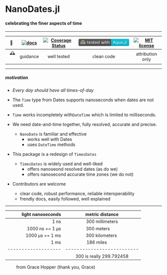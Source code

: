 # NanoDates.jl
#### celebrating the finer aspects of time

----


|&nbsp; 📅 &nbsp;  | [![docs](https://img.shields.io/badge/docs-dev-blue.svg)](https://jeffreysarnoff.github.io/NanoDates.jl/dev/) |  [![Coverage Status](https://coveralls.io/repos/github/JuliaCI/Coverage.jl/badge.svg?branch=master)](https://coveralls.io/github/JeffreySarnoff/NanoDatesjl?branch=main) |  [![Aqua QA](https://raw.githubusercontent.com/JuliaTesting/Aqua.jl/master/badge.svg)](https://github.com/JuliaTesting/Aqua.jl) | [![MIT license](http://img.shields.io/badge/license-MIT-brightgreen.svg)](http://opensource.org/licenses/MIT) |
|--|:------------:|:-----------:|:----------:|:---------:|
| &nbsp; 🕰️  &nbsp; |  guidance     | well tested | clean code | attribution only |


----


##### motivation

- *Every day should have all times-of-day*

- The `Time` type from Dates supports nanoseconds when dates are not used.
- `Time` works incompletely with`DateTime` which is limited to milliseconds.

- We need date-and-time together, fully resolved, accurate and precise.
  - `NanoDate` is familiar and effective
    -  works well with Dates
    -  uses `DateTime` methods

- This package is a redesign of `TimesDates`
  - `TimesDates` is widely used and well-liked
    - offers nanoseond resolved dates       (as do we)
    - offers nanosecond accurate time zones (we do not)
 
- Contributors are welcome
  -  clear code, robust performance, reliable interoperability
  -  frendly docs, easily followed, well explained
 
----


  
| light nanoseconds | metric distance          |
|------------------:|:-------------------------:|
| 1 ns              | 300 millimeters          |
| 1000 ns == 1 μs   | 300 meters &nbsp;&nbsp;&nbsp;&nbsp;&nbsp;&nbsp;  |
| 1000 μs == 1 ms   | 300 kilometers&nbsp; |
| 1 ms              | 186 miles &nbsp;&nbsp;&nbsp;&nbsp;&nbsp;&nbsp;&nbsp;&nbsp;   |
|-------------------|--------------------------|
|                   | 300 is really 299.792458 |

&nbsp;&nbsp;&nbsp;&nbsp;&nbsp;&nbsp;&nbsp;&nbsp;&nbsp;from Grace Hopper (thank you, Grace)


